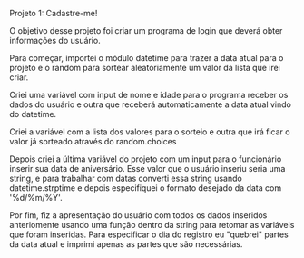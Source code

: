 Projeto 1: Cadastre-me!

O objetivo desse projeto foi criar um programa de login que deverá obter informações do usuário.

Para começar, importei o módulo datetime para trazer a data atual para o projeto e o random para sortear aleatoriamente um valor da lista que irei criar.

Criei uma variável com input de nome e idade para o programa receber os dados do usuário e outra que receberá automaticamente a data atual vindo do datetime.

Criei a variável com a lista dos valores para o sorteio e outra que irá ficar o valor já sorteado através do random.choices

Depois criei a última variável do projeto com um input para o funcionário inserir sua data de aniversário. Esse valor que o usuário inseriu seria uma string, e para trabalhar com datas converti essa string usando datetime.strptime e depois especifiquei o formato desejado da data com '%d/%m/%Y'.

Por fim, fiz a apresentação do usuário com todos os dados inseridos anteriomente usando uma função dentro da string para retomar as variáveis que foram inseridas. Para especificar o dia do registro eu "quebrei" partes da data atual e imprimi apenas as partes que são necessárias.
